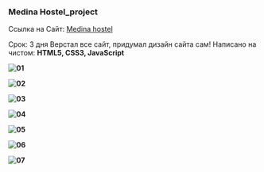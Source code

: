 ### Medina Hostel_project
<p align="left">Cсылка на Сайт: <a href="https://tolebijaksybai.github.io/hostel_project/" target="_blank">Medina hostel</a></p>
Срок: 3 дня
Верстал все сайт, придумал дизайн сайта сам!
Написано на чистом: <b>HTML5, CSS3, JavaScript

![01](https://user-images.githubusercontent.com/52714747/103363439-4cb79d00-4ae5-11eb-952f-6ca501ae75c9.png)

![02](https://user-images.githubusercontent.com/52714747/103363444-4de8ca00-4ae5-11eb-98d8-5ede4ecd694f.png)

![03](https://user-images.githubusercontent.com/52714747/103363449-4f19f700-4ae5-11eb-85ec-389329f269d1.png)

![04](https://user-images.githubusercontent.com/52714747/103363459-52ad7e00-4ae5-11eb-9a27-e4559ddc3808.png)

![05](https://user-images.githubusercontent.com/52714747/103363462-54774180-4ae5-11eb-87bd-bad3b121857b.png)

![06](https://user-images.githubusercontent.com/52714747/103363434-4aedd980-4ae5-11eb-9f72-ba3453828fd1.png)

![07](https://user-images.githubusercontent.com/52714747/103363438-4cb79d00-4ae5-11eb-8a73-c31bcbbcb9a1.png)

